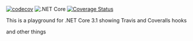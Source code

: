 [![codecov](https://codecov.io/gh/JonClayton/.NET-Core-3.1-Example/branch/master/graph/badge.svg)](https://codecov.io/gh/JonClayton/.NET-Core-3.1-Example)
![.NET Core](https://github.com/JonClayton/.NET-Core-3.1-Example/workflows/.NET%20Core/badge.svg)
[![Coverage Status](https://coveralls.io/repos/github/JonClayton/.NET-Core-3.1-Example/badge.svg?branch=)](https://coveralls.io/github/JonClayton/.NET-Core-3.1-Example?branch=)

This is a playground for .NET Core 3.1 showing Travis and Coveralls hooks

and other things
